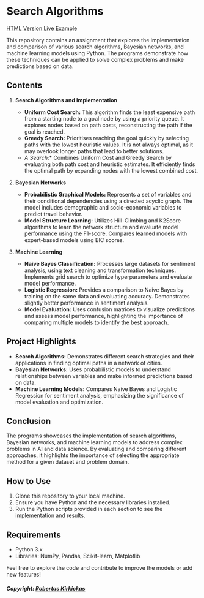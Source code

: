 # Search Algorithms

[HTML Version Live Example](https://showhub.uosweb.co.uk/examples/search-algorithms.html)

This repository contains an assignment that explores the implementation and comparison of various search algorithms, Bayesian networks, and machine learning models using Python. The programs demonstrate how these techniques can be applied to solve complex problems and make predictions based on data.

## Contents

1. **Search Algorithms and Implementation**
   - **Uniform Cost Search:** This algorithm finds the least expensive path from a starting node to a goal node by using a priority queue. It explores nodes based on path costs, reconstructing the path if the goal is reached.
   - **Greedy Search:** Prioritises reaching the goal quickly by selecting paths with the lowest heuristic values. It is not always optimal, as it may overlook longer paths that lead to better solutions.
   - **A* Search:** Combines Uniform Cost and Greedy Search by evaluating both path cost and heuristic estimates. It efficiently finds the optimal path by expanding nodes with the lowest combined cost.

2. **Bayesian Networks**
   - **Probabilistic Graphical Models:** Represents a set of variables and their conditional dependencies using a directed acyclic graph. The model includes demographic and socio-economic variables to predict travel behavior.
   - **Model Structure Learning:** Utilizes Hill-Climbing and K2Score algorithms to learn the network structure and evaluate model performance using the F1-score. Compares learned models with expert-based models using BIC scores.

3. **Machine Learning**
   - **Naive Bayes Classification:** Processes large datasets for sentiment analysis, using text cleaning and transformation techniques. Implements grid search to optimize hyperparameters and evaluate model performance.
   - **Logistic Regression:** Provides a comparison to Naive Bayes by training on the same data and evaluating accuracy. Demonstrates slightly better performance in sentiment analysis.
   - **Model Evaluation:** Uses confusion matrices to visualize predictions and assess model performance, highlighting the importance of comparing multiple models to identify the best approach.

## Project Highlights

- **Search Algorithms:** Demonstrates different search strategies and their applications in finding optimal paths in a network of cities.
- **Bayesian Networks:** Uses probabilistic models to understand relationships between variables and make informed predictions based on data.
- **Machine Learning Models:** Compares Naive Bayes and Logistic Regression for sentiment analysis, emphasizing the significance of model evaluation and optimization.

## Conclusion

The programs showcases the implementation of search algorithms, Bayesian networks, and machine learning models to address complex problems in AI and data science. By evaluating and comparing different approaches, it highlights the importance of selecting the appropriate method for a given dataset and problem domain.

## How to Use

1. Clone this repository to your local machine.
2. Ensure you have Python and the necessary libraries installed.
3. Run the Python scripts provided in each section to see the implementation and results.

## Requirements

- Python 3.x
- Libraries: NumPy, Pandas, Scikit-learn, Matplotlib

Feel free to explore the code and contribute to improve the models or add new features!

##### Copyright: [Robertas Kirkickas](https://github.com/RobertasKirkickas)

